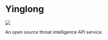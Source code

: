 # Yinglong 

![](https://img.shields.io/badge/python-3.6-blue)

An open source threat intelligence API service.
